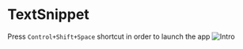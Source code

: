 # TextSnippet

Press `Control+Shift+Space` shortcut in order to launch the app
![Intro](https://img-fotki.yandex.ru/get/742275/104136015.21/0_be0d0_f5a4f36b_XXL.png)
